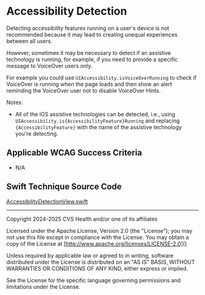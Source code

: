 # Accessibility Detection
Detecting accessibility features running on a user's device is not recommended because it may lead to creating unequal experiences between all users. 

However, sometimes it may be necessary to detect if an assistive technology is running, for example, if you need to provide a specific message to VoiceOver users only.
                
For example you could use `UIAccessibility.isVoiceOverRunning` to check if VoiceOver is running when the page loads and then show an alert reminding the VoiceOver user not to disable VoiceOver Hints. 

Notes:
- All of the iOS assistive technologies can be detected, i.e., using `UIAccessibility.is{AccessibilityFeature}Running` and replacing `{AccessibilityFeature}` with the name of the assistive technology you're detecting.

## Applicable WCAG Success Criteria
- N/A

## Swift Technique Source Code
[AccessibilityDetectionView.swift](../iOSswiftUIa11yTechniques/AccessibilityDetectionView.swift)

----

Copyright 2024-2025 CVS Health and/or one of its affiliates

Licensed under the Apache License, Version 2.0 (the "License");
you may not use this file except in compliance with the License.
You may obtain a copy of the License at
[http://www.apache.org/licenses/LICENSE-2.0]()

Unless required by applicable law or agreed to in writing, software
distributed under the License is distributed on an "AS IS" BASIS,
WITHOUT WARRANTIES OR CONDITIONS OF ANY KIND, either express or implied.

See the License for the specific language governing permissions and
limitations under the License.


